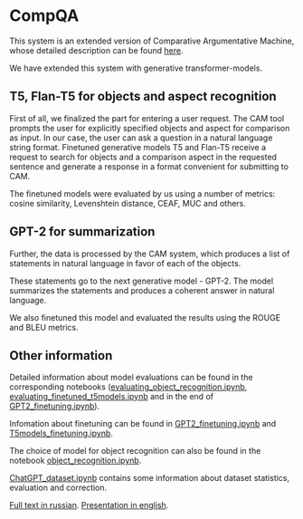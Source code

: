# CompQA

This system is an extended version of Comparative Argumentative Machine, whose detailed description can be found [here](https://github.com/uhh-lt/cam).

We have extended this system with generative transformer-models.

## T5, Flan-T5 for objects and aspect recognition
First of all, we finalized the part for entering a user request. The CAM tool prompts the user for explicitly specified objects and aspect for comparison as input. In our case, the user can ask a question in a natural language string format. Finetuned generative models T5 and Flan-T5 receive a request to search for objects and a comparison aspect in the requested sentence and generate a response in a format convenient for submitting to CAM.

The finetuned models were evaluated by us using a number of metrics: cosine similarity, Levenshtein distance, СEAF, MUC and others.

## GPT-2 for summarization
Further, the data is processed by the CAM system, which produces a list of statements in natural language in favor of each of the objects.

These statements go to the next generative model - GPT-2. The model summarizes the statements and produces a coherent answer in natural language.

We also finetuned this model and evaluated the results using the ROUGE and BLEU metrics.

## Other information
Detailed information about model evaluations can be found in the corresponding notebooks ([evaluating_object_recognition.ipynb](./evaluating_object_recognition.ipynb), [evaluating_finetuned_t5models.ipynb](./evaluating_finetuned_t5models.ipynb) and in the end of [GPT2_finetuning.ipynb](./GPT2_finetuning.ipynb)).

Infomation about finetuning can be found in [GPT2_finetuning.ipynb](./GPT2_finetuning.ipynb) and [T5models_finetuning.ipynb](./T5models_finetuning.ipynb).

The choice of model for object recognition can also be found in the notebook [object_recognition.ipynb](./object_recognition.ipynb).

[ChatGPT_dataset.ipynb](./ChatGPT_dataset.ipynb) contains some information about dataset statistics, evaluation and correction.

[Full text in russian](./full_text.pdf). [Presentation in english](./presentation.pdf).
